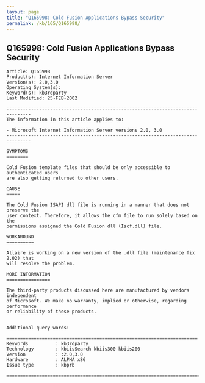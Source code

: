 ```yaml
---
layout: page
title: "Q165998: Cold Fusion Applications Bypass Security"
permalink: /kb/165/Q165998/
---
```


## Q165998: Cold Fusion Applications Bypass Security

	Article: Q165998
	Product(s): Internet Information Server
	Version(s): 2.0,3.0
	Operating System(s): 
	Keyword(s): kb3rdparty
	Last Modified: 25-FEB-2002
	
	-------------------------------------------------------------------------------
	The information in this article applies to:
	
	- Microsoft Internet Information Server versions 2.0, 3.0 
	-------------------------------------------------------------------------------
	
	SYMPTOMS
	========
	
	Cold Fusion template files that should be only accessible to authenticated users
	are also getting returned to other users.
	
	CAUSE
	=====
	
	The Cold Fusion ISAPI dll file is running in a manner that does not preserve the
	user context. Therefore, it allows the cfm file to run solely based on the
	permissions assigned the Cold Fusion dll (Iscf.dll) file.
	
	WORKAROUND
	==========
	
	Allaire is working on a new version of the .dll file (maintenance fix 2.02) that
	will resolve the problem.
	
	MORE INFORMATION
	================
	
	The third-party products discussed here are manufactured by vendors independent
	of Microsoft. We make no warranty, implied or otherwise, regarding performance
	or reliability of these products.
	
	
	Additional query words:
	
	======================================================================
	Keywords          : kb3rdparty 
	Technology        : kbiisSearch kbiis300 kbiis200
	Version           : :2.0,3.0
	Hardware          : ALPHA x86
	Issue type        : kbprb
	
	=============================================================================
	
